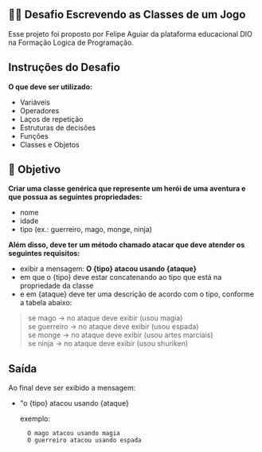 
## 👨‍💻 Desafio Escrevendo as Classes de um Jogo

Esse projeto foi proposto por  Felipe Aguiar da plataforma educacional DIO na Formação Logica de Programação.

## Instruções do Desafio

**O que deve ser utilizado:**
- Variáveis
- Operadores
- Laços de repetição
- Estruturas de decisões
- Funções
- Classes e Objetos

## 🤔 Objetivo
**Criar uma classe genérica que represente um herói de uma aventura e que possua as seguintes propriedades:**
- nome
- idade
- tipo (ex.: guerreiro, mago, monge, ninja)

**Além disso, deve ter um método chamado atacar que deve atender os seguintes requisitos:**
- exibir a mensagem: **O {tipo} atacou usando {ataque}**
- em que o {tipo} deve estar concatenando ao tipo que está na propriedade da classe
- e em {ataque} deve ter uma descrição de acordo com o tipo, conforme a tabela abaixo:
> se mago -> no ataque deve exibir (usou magia)  
> se guerreiro -> no ataque deve exibir (usou espada)  
> se monge -> no ataque deve exibir (usou artes marciais)  
> se ninja -> no ataque deve exibir (usou shuriken)  

## Saída
Ao final deve ser exibido a mensagem:  
- "o {tipo} atacou usando {ataque}  

    exemplo:

        O mago atacou usando magia  
        O guerreiro atacou usando espada

